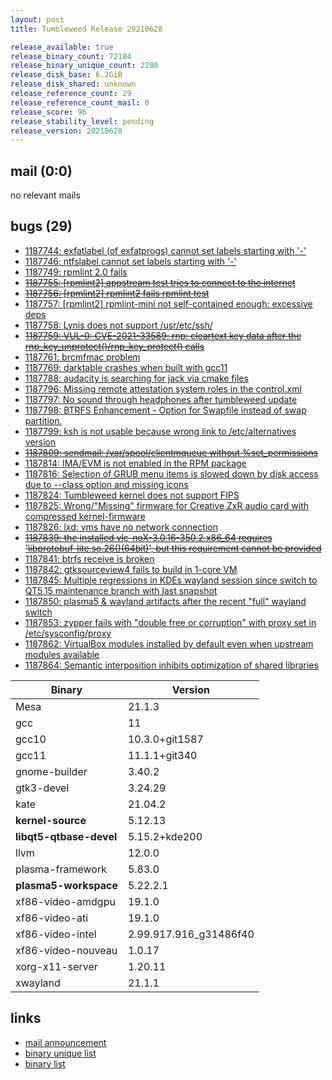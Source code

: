 ```yaml
---
layout: post
title: Tumbleweed Release 20210628

release_available: true
release_binary_count: 72184
release_binary_unique_count: 2280
release_disk_base: 6.2GiB
release_disk_shared: unknown
release_reference_count: 29
release_reference_count_mail: 0
release_score: 96
release_stability_level: pending
release_version: 20210628
---
```


## mail (0:0)

no relevant mails

## bugs (29)

<!--more-->

- [1187744: exfatlabel (of exfatprogs) cannot set labels starting with '-'](https://bugzilla.opensuse.org/show_bug.cgi?id=1187744)
- [1187746: ntfslabel cannot set labels starting with '-'](https://bugzilla.opensuse.org/show_bug.cgi?id=1187746)
- [1187749: rpmlint 2.0 fails](https://bugzilla.opensuse.org/show_bug.cgi?id=1187749)
- ~~[1187755: \[rpmlint2\] appstream test tries to connect to the internet](https://bugzilla.opensuse.org/show_bug.cgi?id=1187755)~~
- ~~[1187756: \[rpmlint2\] rpmlint2 fails rpmlint test](https://bugzilla.opensuse.org/show_bug.cgi?id=1187756)~~
- [1187757: \[rpmlint2\] rpmlint-mini not self-contained enough: excessive deps](https://bugzilla.opensuse.org/show_bug.cgi?id=1187757)
- [1187758: Lynis does not support /usr/etc/ssh/](https://bugzilla.opensuse.org/show_bug.cgi?id=1187758)
- ~~[1187759: VUL-0: CVE-2021-33589: rnp: cleartext key data after the rnp_key_unprotect()/rnp_key_protect() calls](https://bugzilla.opensuse.org/show_bug.cgi?id=1187759)~~
- [1187761: brcmfmac problem](https://bugzilla.opensuse.org/show_bug.cgi?id=1187761)
- [1187769: darktable crashes when built with gcc11](https://bugzilla.opensuse.org/show_bug.cgi?id=1187769)
- [1187788: audacity is searching for jack via cmake files](https://bugzilla.opensuse.org/show_bug.cgi?id=1187788)
- [1187796: Missing remote attestation system roles in the control.xml](https://bugzilla.opensuse.org/show_bug.cgi?id=1187796)
- [1187797: No sound through headphones after tumbleweed update](https://bugzilla.opensuse.org/show_bug.cgi?id=1187797)
- [1187798: BTRFS Enhancement - Option for Swapfile instead of swap partition.](https://bugzilla.opensuse.org/show_bug.cgi?id=1187798)
- [1187799: ksh is not usable because wrong link to /etc/alternatives version](https://bugzilla.opensuse.org/show_bug.cgi?id=1187799)
- ~~[1187809: sendmail: /var/spool/clientmqueue without %set_permissions](https://bugzilla.opensuse.org/show_bug.cgi?id=1187809)~~
- [1187814: IMA/EVM is not enabled in the RPM package](https://bugzilla.opensuse.org/show_bug.cgi?id=1187814)
- [1187816: Selection of GRUB menu items is slowed down by disk access due to --class option and missing icons](https://bugzilla.opensuse.org/show_bug.cgi?id=1187816)
- [1187824: Tumbleweed kernel does not support FIPS](https://bugzilla.opensuse.org/show_bug.cgi?id=1187824)
- [1187825: Wrong/"Missing"  firmware for Creative ZxR audio card with compressed kernel-firmware](https://bugzilla.opensuse.org/show_bug.cgi?id=1187825)
- [1187826: lxd: vms have no network connection](https://bugzilla.opensuse.org/show_bug.cgi?id=1187826)
- ~~[1187839: the installed vlc-noX-3.0.16-350.2.x86_64 requires 'libprotobuf-lite.so.26()(64bit)', but this requirement cannot be provided](https://bugzilla.opensuse.org/show_bug.cgi?id=1187839)~~
- [1187841: btrfs receive is broken](https://bugzilla.opensuse.org/show_bug.cgi?id=1187841)
- [1187842: gtksourceview4 fails to build in 1-core VM](https://bugzilla.opensuse.org/show_bug.cgi?id=1187842)
- [1187845: Multiple regressions in KDEs wayland session since switch to QT5.15 maintenance branch with last snapshot](https://bugzilla.opensuse.org/show_bug.cgi?id=1187845)
- [1187850: plasma5 & wayland artifacts after the recent "full" wayland switch](https://bugzilla.opensuse.org/show_bug.cgi?id=1187850)
- [1187853: zypper fails with "double free or corruption" with proxy set in /etc/sysconfig/proxy](https://bugzilla.opensuse.org/show_bug.cgi?id=1187853)
- [1187862: VirtualBox modules installed by default even when upstream modules available](https://bugzilla.opensuse.org/show_bug.cgi?id=1187862)
- [1187864: Semantic interposition inhibits optimization of shared libraries](https://bugzilla.opensuse.org/show_bug.cgi?id=1187864)

Binary | Version
--- | ---
Mesa | 21.1.3
gcc | 11
gcc10 | 10.3.0+git1587
gcc11 | 11.1.1+git340
gnome-builder | 3.40.2
gtk3-devel | 3.24.29
kate | 21.04.2
**kernel-source** | 5.12.13
**libqt5-qtbase-devel** | 5.15.2+kde200
llvm | 12.0.0
plasma-framework | 5.83.0
**plasma5-workspace** | 5.22.2.1
xf86-video-amdgpu | 19.1.0
xf86-video-ati | 19.1.0
xf86-video-intel | 2.99.917.916_g31486f40
xf86-video-nouveau | 1.0.17
xorg-x11-server | 1.20.11
xwayland | 21.1.1

## links

- [mail announcement](https://lists.opensuse.org/archives/list/factory@lists.opensuse.org/thread/ZKXNJ2SJ364PVV3RFYKSJJVQBOU6LFBU)
- [binary unique list](http://download.opensuse.org/history/20210628/rpm.unique.list)
- [binary list](http://download.opensuse.org/history/20210628/rpm.list)
